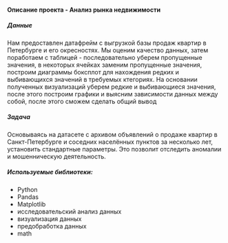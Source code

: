 #### Описание проекта - Анализ рынка недвижимости 



##### Данные
Нам предоставлен датафрейм с выгрузкой базы продаж квартир в Петербурге и его окресностях.
Мы оценим качество данных, затем поработаем с таблицей -  последовательно уберем пропущенные значения, в некоторых ячейках заменим пропущенные значения, построим диаграммы боксплот для нахождения редких и выбивающихся значений в требуемых ктегориях. На основании полученных визуализаций уберем редкие и выбивающиеся значения, после этого построим графики и выясним зависимости данных между собой, после этого сможем сделать общий вывод

##### Задача
Основываясь на датасете с архивом объявлений о продаже квартир в Санкт-Петербурге и соседних населённых пунктов за несколько лет, установить стандартные параметры. Это позволит отследить аномалии и мошенническую деятельность. 

##### Используемые библиотеки:
- Python
- Pandas
- Matplotlib
- исследовательский анализ данных
- визуализация данных
- предобработка данных
- math
